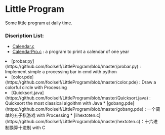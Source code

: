 # Little Program
Some little program at daily time.
### Discription List:
* [Calendar.c](https://github.com/foolself/LittleProgram/blob/master/Calendar.c)
* [CalendarPro.c](https://github.com/foolself/LittleProgram/blob/master/CalendarPro.c) : a program to print a calendar of one year
<li>[probar.py](https://github.com/foolself/LittleProgram/blob/master/probar.py) : Implement simple a processing bar in cmd with python
<li>[color.pde](https://github.com/foolself/LittleProgram/blob/master/color.pde) : Draw a colorful circle with Processing
<li>[Quicksort.java](https://github.com/foolself/LittleProgram/blob/master/Quicksort.java) : Quicksort the most classical algoithm with Java
* [gobang.pde](https://github.com/foolself/LittleProgram/blob/master/gobang.pde) : 一个简单的五子棋游戏 with Processing
* [lihextoten.c](https://github.com/foolself/LittleProgram/blob/master/hextoten.c)：十六进制换算十进制 with C
